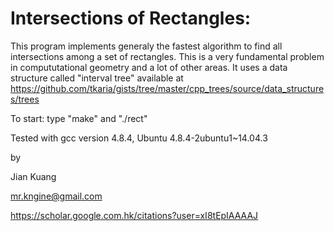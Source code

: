 # Intersections of Rectangles:

This program implements generaly the fastest algorithm to find all intersections among a set of rectangles.
This is a very fundamental problem in compututational geometry and a lot of other areas.
It uses a data structure called "interval tree" available at 
https://github.com/tkaria/gists/tree/master/cpp_trees/source/data_structures/trees

To start: type "make" and "./rect"

Tested with gcc version 4.8.4, Ubuntu 4.8.4-2ubuntu1~14.04.3





by

Jian Kuang

mr.kngine@gmail.com

https://scholar.google.com.hk/citations?user=xI8tEpIAAAAJ

